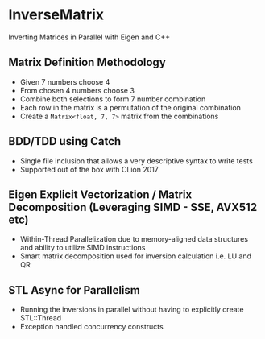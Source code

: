 # InverseMatrix
Inverting Matrices in Parallel with Eigen and C++

## Matrix Definition Methodology

- Given 7 numbers choose 4 
- From chosen 4 numbers choose 3
- Combine both selections to form 7 number combination 
- Each row in the matrix is a permutation of the original combination
- Create a `Matrix<float, 7, 7>` matrix from the combinations

## BDD/TDD using Catch

- Single file inclusion that allows a very descriptive syntax to write tests
- Supported out of the box with CLion 2017

## Eigen Explicit Vectorization / Matrix Decomposition (Leveraging SIMD - SSE, AVX512 etc)

- Within-Thread Parallelization due to memory-aligned data structures and ability to utilize SIMD instructions
- Smart matrix decomposition used for inversion calculation i.e. LU and QR

## STL Async for Parallelism

- Running the inversions in parallel without having to explicitly create STL::Thread
- Exception handled concurrency constructs
